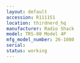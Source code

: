 ```yaml
---
layout: default
accession: R111151
location: thirdnerd_hq
manufacturer: Radio Shack
model: TRS-80 Model 4P
mfg_model_number: 26-1080
serial: 
status: working
---
```


